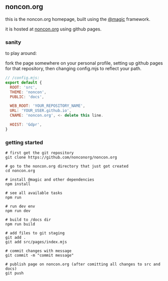 ## noncon.org

this is the noncon.org homepage, built using the [@magic](https://github.com/magic/core) framework.

it is hosted at [noncon.org](https://noncon.org) using github pages.


### sanity
to play around:

fork the page somewhere on your personal profile,
setting up github pages for that repository,
then changing config.mjs to reflect your path.

``` javascript
// /config.mjs:
export default {
  ROOT: 'src',
  THEME: 'noncon',
  PUBLIC: 'docs',

  WEB_ROOT: 'YOUR_REPOSITORY_NAME',
  URL: 'YOUR_USER.github.io',
  CNAME: 'noncon.org', <- delete this line.

  HOIST: 'Gdpr',
}

```

### getting started
```
# first get the git repository
git clone https://github.com/nonconorg/noncon.org

# go to the noncon.org directory that just got created
cd noncon.org

# install @magic and other dependencies
npm install

# see all available tasks
npm run

# run dev env
npm run dev

# build to /docs dir
npm run build

# add files to git staging
git add .
git add src/pages/index.mjs

# commit changes with message
git commit -m "commit message"

# publish page on noncon.org (after comitting all changes to src and docs)
git push
```
